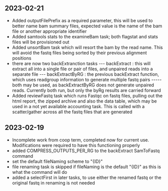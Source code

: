 ## 2023-02-21
- Added outputFilePrefix as a required parameter, this will be used to better name bam summary files, expected value is the name of the bam file or another appropriate identifier
- Added samtools stats to the examineBam task; both flagstat and stats files will be provisioned out
- Added unsortBam task which will resort the bam by the read name. This will avoid the fastq files being sorted by their previous alignment positions
- there are now two backExtranction tasks
--- backExtract : this will extract all into a single file or pair of files, and unpaired reads into a separate file
--- backExtractByRG : the previous backExtract function, which uses readgroup information to generate multiple fastq pairs
----- both may be used, as backExtractByRG does not generate unpaired reads. Currently both run, but only the byRg results are carried forward
- Added reviewFastq task which runs Fastqc on fastq files, pulling out the html report, the zipped archive and also the data table, which may be used in a not yet available accounting task. This is called with a scatter/gather across all the fastq files that are generated


## 2023-02-19
- Incomplete work from coop term, completed now for current use. Modifications were required to have this functioning properly
- added COMPRESS_OUTPUTS_PER_RG to the backExtract SamToFastq command
- set the default fileNaming scheme to "{ID}"
- file renaming task is skipped if fileNaming is the default "{ID}" as this is what the command will do
- added a selectFirst in later tasks, to use either the renamed fastq or the original fastq in renaming is not needed
